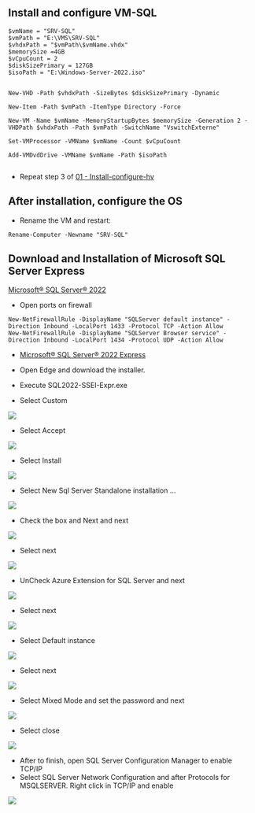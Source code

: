 ## Install and configure VM-SQL

```
$vmName = "SRV-SQL"
$vmPath = "E:\VMS\SRV-SQL"
$vhdxPath = "$vmPath\$vmName.vhdx"
$memorySize =4GB
$vCpuCount = 2
$diskSizePrimary = 127GB
$isoPath = "E:\Windows-Server-2022.iso"


New-VHD -Path $vhdxPath -SizeBytes $diskSizePrimary -Dynamic

New-Item -Path $vmPath -ItemType Directory -Force

New-VM -Name $vmName -MemoryStartupBytes $memorySize -Generation 2 -VHDPath $vhdxPath -Path $vmPath -SwitchName "VswitchExterne"

Set-VMProcessor -VMName $vmName -Count $vCpuCount

Add-VMDvdDrive -VMName $vmName -Path $isoPath


```

* Repeat step 3 of [01 - Install-configure-hv](https://github.com/rafamellonh/AzureMigrate/blob/main/On-premises/01%20-%20Install-configure-hv.md)  


## After installation, configure the OS

* Rename the VM and restart:

```
Rename-Computer -Newname "SRV-SQL"

```

## Download and Installation of Microsoft SQL Server Express

[Microsoft® SQL Server® 2022](https://learn.microsoft.com/en-us/sql/sql-server/install/instance-configuration?view=sql-server-ver16)  


* Open ports on firewall

```
New-NetFirewallRule -DisplayName "SQLServer default instance" -Direction Inbound -LocalPort 1433 -Protocol TCP -Action Allow
New-NetFirewallRule -DisplayName "SQLServer Browser service" -Direction Inbound -LocalPort 1434 -Protocol UDP -Action Allow

```

* [Microsoft® SQL Server® 2022 Express](https://download.microsoft.com/download/5/1/4/5145fe04-4d30-4b85-b0d1-39533663a2f1/SQL2022-SSEI-Expr.exe)  

* Open Edge and download the installer.

* Execute SQL2022-SSEI-Expr.exe

* Select Custom

![](/On-premises/img-on/install-sql01.png)

* Select Accept

![](/On-premises/img-on/install-sql02.png)

* Select Install

![](/On-premises/img-on/install-sql03.png)

* Select New Sql Server Standalone installation ...

![](/On-premises/img-on/install-sql04.png)

* Check the box and Next and next

![](/On-premises/img-on/install-sql05.png)

* Select next

![](/On-premises/img-on/install-sql06.png)

* UnCheck Azure Extension for SQL Server and next

![](/On-premises/img-on/install-sql07.png)

* Select next

![](/On-premises/img-on/install-sql08.png)

* Select Default instance

![](/On-premises/img-on/install-sql09.png)

* Select next

![](/On-premises/img-on/install-sql10.png)

* Select Mixed Mode and set the password and next

![](/On-premises/img-on/install-sql11.png)

* Select close

![](/On-premises/img-on/install-sql12.png)

* After to finish, open SQL Server Configuration Manager to enable TCP/IP
* Select SQL Server Network Configuration and after Protocols for MSQLSERVER. Right click in TCP/IP and enable

![](/On-premises/img-on/install-sql13.png)
